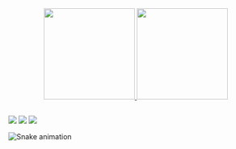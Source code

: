 <div align="center">
  <a href="https://github.com/goncalomano">
  <img height="180em" src="https://github-readme-stats.vercel.app/api?username=goncalomano&show_icons=true&theme=react&include_all_commits=true&count_private=true"/>
  <img height="180em" src="https://github-readme-stats.vercel.app/api/top-langs/?username=goncalomano&layout=compact&langs_count=7&theme=react"/>
</div>
  
  ##
 
<div> 
  <a href="https://www.instagram.com/goncalo.mano/" target="_blank"><img src="https://img.shields.io/badge/-Instagram-%23E4405F?style=for-the-badge&logo=instagram&logoColor=white" target="_blank"></a>
  <a href = "mailto:goncalo.alves.mano@gmail.com"><img src="https://img.shields.io/badge/-Gmail-%23333?style=for-the-badge&logo=gmail&logoColor=white" target="_blank"></a>
  <a href="https://www.linkedin.com/in/gon%C3%A7alo-mano-580394221/" target="_blank"><img src="https://img.shields.io/badge/-LinkedIn-%230077B5?style=for-the-badge&logo=linkedin&logoColor=white" target="_blank"></a> 
 
  ![Snake animation](https://github.com/goncalomano/goncalomano/blob/output/github-snake-dark.svg)
 
</div>


